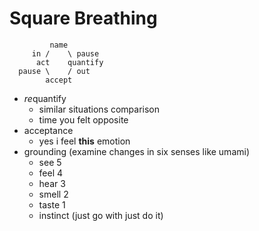 # Square Breathing

```
         name 
     in /    \ pause
      act    quantify
  pause \    / out
        accept 
```

- *re*quantify
  - similar situations comparison
  - time you felt opposite
- acceptance
  - yes i feel **this** emotion
- grounding (examine changes in six senses like umami)
  - see 5
  - feel 4
  - hear 3
  - smell 2
  - taste 1
  - instinct (just go with just do it)
